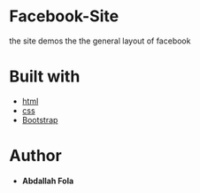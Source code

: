 # Facebook-Site
the site demos the the general layout of facebook
# Built with
+ [html]()
+ [css ]()
+ [Bootstrap]()

# Author
+ #### Abdallah Fola
